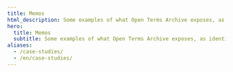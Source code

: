 ```yaml
---
title: Memos
html_description: Some examples of what Open Terms Archive exposes, as identified by independent contributors.
hero:
  title: Memos
  subtitle: Some examples of what Open Terms Archive exposes, as identified by independent contributors.
aliases:
  - /case-studies/
  - /en/case-studies/
---
```

